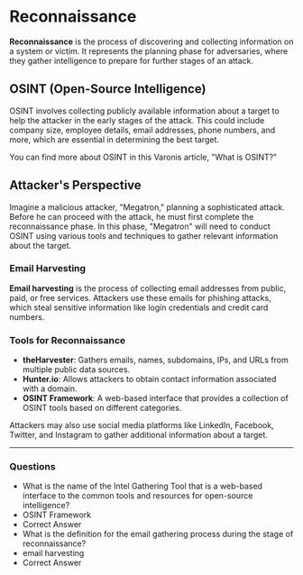# Reconnaissance

**Reconnaissance** is the process of discovering and collecting information on a system or victim. It represents the planning phase for adversaries, where they gather intelligence to prepare for further stages of an attack.

## OSINT (Open-Source Intelligence)
OSINT involves collecting publicly available information about a target to help the attacker in the early stages of the attack. This could include company size, employee details, email addresses, phone numbers, and more, which are essential in determining the best target.

You can find more about OSINT in this Varonis article, "What is OSINT?"

## Attacker's Perspective

Imagine a malicious attacker, "Megatron," planning a sophisticated attack. Before he can proceed with the attack, he must first complete the reconnaissance phase. In this phase, "Megatron" will need to conduct OSINT using various tools and techniques to gather relevant information about the target.

### Email Harvesting
**Email harvesting** is the process of collecting email addresses from public, paid, or free services. Attackers use these emails for phishing attacks, which steal sensitive information like login credentials and credit card numbers. 

### Tools for Reconnaissance

- **theHarvester**: Gathers emails, names, subdomains, IPs, and URLs from multiple public data sources.
- **Hunter.io**: Allows attackers to obtain contact information associated with a domain.
- **OSINT Framework**: A web-based interface that provides a collection of OSINT tools based on different categories.

Attackers may also use social media platforms like LinkedIn, Facebook, Twitter, and Instagram to gather additional information about a target.

---

### Questions

- What is the name of the Intel Gathering Tool that is a web-based interface to the common tools and resources for open-source intelligence?
- OSINT Framework
- Correct Answer
- What is the definition for the email gathering process during the stage of reconnaissance?
- email harvesting
- Correct Answer
